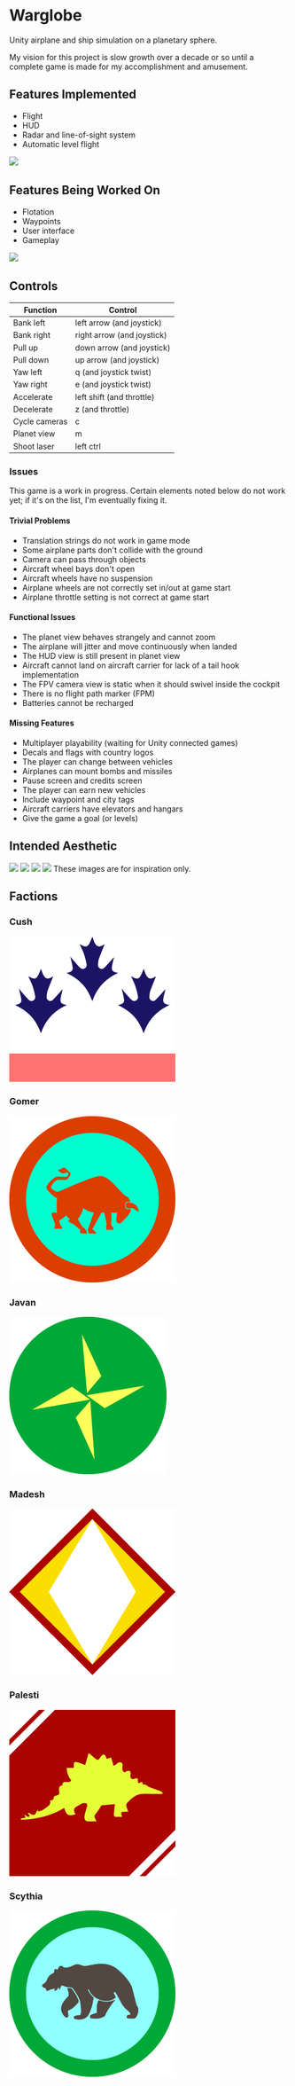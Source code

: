 # Warglobe
Unity airplane and ship simulation on a planetary sphere.

My vision for this project is slow growth over a decade or so until a complete game is made for my accomplishment and amusement.

## Features Implemented
- Flight
- HUD
- Radar and line-of-sight system
- Automatic level flight

[![](http://img.youtube.com/vi/7oSqnHO_2E0/0.jpg)](http://www.youtube.com/watch?v=7oSqnHO_2E0 "Game Example")

## Features Being Worked On
- Flotation
- Waypoints
- User interface
- Gameplay

[![](http://img.youtube.com/vi/yPUPlVAfM2c/0.jpg)](http://www.youtube.com/watch?v=yPUPlVAfM2c "Flotation")

## Controls
<table>
<thead>
<tr>
<th>Function</th>
<th>Control</th>
</tr>
</thead>
<tbody>
<tr>
<td>Bank left</td>
<td>left arrow (and joystick)</td>
</tr>
<tr>
<td>Bank right</td>
<td>right arrow (and joystick)</td>
</tr>
<tr>
<td>Pull up</td>
<td>down arrow (and joystick)</td>
</tr>
<tr>
<td>Pull down</td>
<td>up arrow (and joystick)</td>
</tr>
<tr>
<td>Yaw left</td>
<td>q (and joystick twist)</td>
</tr>
<tr>
<td>Yaw right</td>
<td>e (and joystick twist)</td>
</tr>
<tr>
<td>Accelerate</td>
<td>left shift (and throttle)</td>
</tr>
<tr>
<td>Decelerate</td>
<td>z (and throttle)</td>
</tr>
<tr>
<td>Cycle cameras</td>
<td>c</td>
</tr>
<tr>
<td>Planet view</td>
<td>m</td>
</tr>
<tr>
<td>Shoot laser</td>
<td>left ctrl</td>
</tr>
</tbody>
</table>


### Issues
This game is a work in progress. Certain elements noted below do not work yet; if it's on the list, I'm eventually fixing it.

#### Trivial Problems
- Translation strings do not work in game mode
- Some airplane parts don't collide with the ground
- Camera can pass through objects
- Aircraft wheel bays don't open
- Aircraft wheels have no suspension
- Airplane wheels are not correctly set in/out at game start
- Airplane throttle setting is not correct at game start

#### Functional Issues
- The planet view behaves strangely and cannot zoom
- The airplane will jitter and move continuously when landed
- The HUD view is still present in planet view
- Aircraft cannot land on aircraft carrier for lack of a tail hook implementation
- The FPV camera view is static when it should swivel inside the cockpit
- There is no flight path marker (FPM)
- Batteries cannot be recharged
	
#### Missing Features
- Multiplayer playability (waiting for Unity connected games)
- Decals and flags with country logos
- The player can change between vehicles
- Airplanes can mount bombs and missiles
- Pause screen and credits screen
- The player can earn new vehicles
- Include waypoint and city tags
- Aircraft carriers have elevators and hangars
- Give the game a goal (or levels)

## Intended Aesthetic
<img src="https://i.pinimg.com/originals/4c/1b/1f/4c1b1fe91776ce3941705da87e1f6e31.jpg" />
<img src="https://i.pinimg.com/originals/0f/5e/8c/0f5e8c23e2beb6c799514a6b94ca61f0.jpg" />
<img src="https://i.pinimg.com/originals/8c/cf/05/8ccf05f0d64588b6bd6ae491004610b2.jpg" />
<img src="https://i.pinimg.com/originals/42/a4/a2/42a4a27c79ddc5da007de54ae21f07db.jpg" />
These images are for inspiration only.

## Factions
### Cush
<img src="Assets/Resources/Flags/RoundelCush.png" />

### Gomer
<img src="Assets/Resources/Flags/RoundelGomer_2.png" />

### Javan
<img src="Assets/Resources/Flags/RoundelJavan.png" />

### Madesh
<img src="Assets/Resources/Flags/RoundelMadesh.png" />

### Palesti
<img src="Assets/Resources/Flags/RoundelPalesti.png" />

### Scythia
<img src="Assets/Resources/Flags/RoundelScythia.png" />
